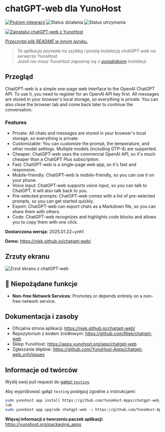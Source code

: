 <!--
To README zostało automatycznie wygenerowane przez <https://github.com/YunoHost/apps/tree/master/tools/readme_generator>
Nie powinno być ono edytowane ręcznie.
-->

# chatGPT-web dla YunoHost

[![Poziom integracji](https://apps.yunohost.org/badge/integration/chatgpt-web)](https://ci-apps.yunohost.org/ci/apps/chatgpt-web/)
![Status działania](https://apps.yunohost.org/badge/state/chatgpt-web)
![Status utrzymania](https://apps.yunohost.org/badge/maintained/chatgpt-web)

[![Zainstaluj chatGPT-web z YunoHost](https://install-app.yunohost.org/install-with-yunohost.svg)](https://install-app.yunohost.org/?app=chatgpt-web)

*[Przeczytaj plik README w innym języku.](./ALL_README.md)*

> *Ta aplikacja pozwala na szybką i prostą instalację chatGPT-web na serwerze YunoHost.*  
> *Jeżeli nie masz YunoHost zapoznaj się z [poradnikiem](https://yunohost.org/install) instalacji.*

## Przegląd

ChatGPT-web is a simple one-page web interface to the OpenAI ChatGPT API. To use it, you need to register for an OpenAI API key first. All messages are stored in your browser's local storage, so everything is private. You can also close the browser tab and come back later to continue the conversation.

### Features

- Private: All chats and messages are stored in your browser's local storage, so everything is private.
- Customizable: You can customize the prompt, the temperature, and other model settings. Multiple models (including GTP-4) are supported.
- Cheaper: ChatGPT-web uses the commercial OpenAI API, so it's much cheaper than a ChatGPT Plus subscription.
- Fast: ChatGPT-web is a single-page web app, so it's fast and responsive.
- Mobile-friendly: ChatGPT-web is mobile-friendly, so you can use it on your phone.
- Voice input: ChatGPT-web supports voice input, so you can talk to ChatGPT. It will also talk back to you.
- Pre-selected prompts: ChatGPT-web comes with a list of pre-selected prompts, so you can get started quickly.
- Export: ChatGPT-web can export chats as a Markdown file, so you can share them with others.
- Code: ChatGPT-web recognizes and highlights code blocks and allows you to copy them with one click.


**Dostarczona wersja:** 2025.01.22~ynh1

**Demo:** <https://niek.github.io/chatgpt-web/>

## Zrzuty ekranu

![Zrzut ekranu z chatGPT-web](./doc/screenshots/screenshot.png)

## :red_circle: Niepożądane funkcje

- **Non-free Network Services**: Promotes or depends entirely on a non-free network service.

## Dokumentacja i zasoby

- Oficjalna strona aplikacji: <https://niek.github.io/chatgpt-web/>
- Repozytorium z kodem źródłowym: <https://github.com/Niek/chatgpt-web>
- Sklep YunoHost: <https://apps.yunohost.org/app/chatgpt-web>
- Zgłaszanie błędów: <https://github.com/YunoHost-Apps/chatgpt-web_ynh/issues>

## Informacje od twórców

Wyślij swój pull request do [gałęzi `testing`](https://github.com/YunoHost-Apps/chatgpt-web_ynh/tree/testing).

Aby wypróbować gałąź `testing` postępuj zgodnie z instrukcjami:

```bash
sudo yunohost app install https://github.com/YunoHost-Apps/chatgpt-web_ynh/tree/testing --debug
lub
sudo yunohost app upgrade chatgpt-web -u https://github.com/YunoHost-Apps/chatgpt-web_ynh/tree/testing --debug
```

**Więcej informacji o tworzeniu paczek aplikacji:** <https://yunohost.org/packaging_apps>
